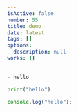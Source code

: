 ```yaml
---
isActive: false
number: 55
title: demo
date: latest
tags: []
options:
  description: null
works: {}
---
```



```md title="text.md"
- hello
```

```py title="main.py"
print("hello")
```

```js
console.log("hello");
```

